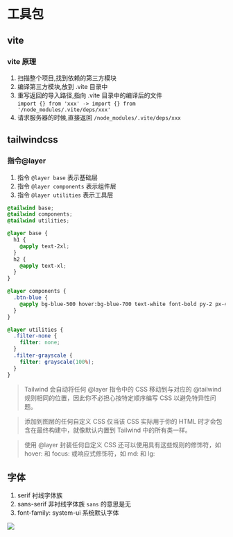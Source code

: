 # 工具包
## vite
### vite 原理
1. 扫描整个项目,找到依赖的第三方模块
2. 编译第三方模块,放到 .vite 目录中
3. 重写返回的导入路径,指向 .vite 目录中的编译后的文件  
   `import {} from 'xxx'
   ->
   import {} from '/node_modules/.vite/deps/xxx'`
4. 请求服务器的时候,直接返回 `/node_modules/.vite/deps/xxx`   

## tailwindcss
### 指令@layer
1. 指令 `@layer base` 表示基础层
2. 指令 `@layer components` 表示组件层
3. 指令 `@layer utilities` 表示工具层
```css
@tailwind base;
@tailwind components;
@tailwind utilities;

@layer base {
  h1 {
    @apply text-2xl;
  }
  h2 {
    @apply text-xl;
  }
}

@layer components {
  .btn-blue {
    @apply bg-blue-500 hover:bg-blue-700 text-white font-bold py-2 px-4 rounded;
  }
}

@layer utilities {
  .filter-none {
    filter: none;
  }
  .filter-grayscale {
    filter: grayscale(100%);
  }
}
```
> Tailwind 会自动将任何 @layer 指令中的 CSS 移动到与对应的 @tailwind 规则相同的位置，因此你不必担心按特定顺序编写 CSS 以避免特异性问题。  

> 添加到图层的任何自定义 CSS 仅当该 CSS 实际用于你的 HTML 时才会包含在最终构建中，就像默认内置到 Tailwind 中的所有类一样。  

> 使用 @layer 封装任何自定义 CSS 还可以使用具有这些规则的修饰符，如 hover: 和 focus: 或响应式修饰符，如 md: 和 lg:  

## 字体
1. serif 衬线字体族
2. sans-serif 非衬线字体族
   `sans` 的意思是无
3. font-family: system-ui 系统默认字体
<img src="@img/font.webp" />   
